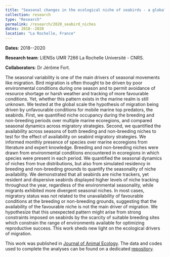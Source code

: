 ```yaml
---
title: "Seasonal changes in the ecological niche of seabirds - a global perspective"
collection: research
type: "Research"
permalink: /research/2020_seabird_niches
dates: 2018--2020
location: "La Rochelle, France"
---
```


**Dates**: 2018--2020

**Research team**: LIENSs UMR 7266 La Rochelle Université - CNRS. 

**Collaborators**: Dr Jérôme Fort. 

The seasonal variability is one of the main drivers of seasonal movements like migration. Bird migration is often thought to be driven by poor environmental conditions during one season and to permit avoidance of resource shortage or harsh weather and tracking of more favourable conditions. Yet, whether this pattern exists in the marine realm is still unknown. 
We tested at the global scale the hypothesis of migration being driven by unfavourable conditions for mobile marine top predators, the seabirds. First, we quantified niche occupancy during the breeding and non-breeding periods over multiple marine ecoregions, and compared seasonal dynamics across migratory strategies. Second, we quantified the availability across seasons of both breeding and non-breeding niches to test for the effect of availability on seabird migratory strategies.
We informed monthly presence of species over marine ecoregions from literature and expert knowledge. Breeding and non-breeding niches were drawn from environmental conditions encountered in ecoregions in which species were present in each period. We quantified the seasonal dynamics of niches from true distributions, but also from simulated residency in breeding and non-breeding grounds to quantify the seasonality of niche availability.
We demonstrated that all seabirds are niche trackers, yet resident and dispersive seabirds displayed higher levels of niche tracking throughout the year, regardless of the environmental seasonality, while migrants exhibited more divergent seasonal niches. In most cases, migratory status was not related to the unavailability of favourable conditions at the breeding or non-breeding grounds, suggesting that the availability of the favourable niche is not the main driver of migration.
We hypothesize that this unexpected pattern might arise from strong constraints imposed on seabirds by the scarcity of suitable breeding sites which constrain the range of environments available for optimizing reproductive success. This work sheds new light on the ecological drivers of migration.
  
This work was published in [Journal of Animal Ecology]([https://besjournals.onlinelibrary.wiley.com/doi/10.1111/1365-2656.13759]). The data and codes used to complete the analyses can be found on a dedicated [repository]([https://github.com/CLambert1/Seasonal-changes-in-environmental-conditions-are-not-driving-migration-in-seabirds](https://doi.org/10.5281/zenodo.6617889)]). 
